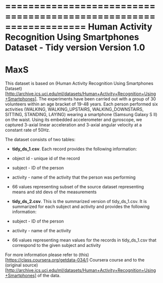 ==================================================================
Human Activity Recognition Using Smartphones Dataset - Tidy version
Version 1.0
==================================================================
MaxS
==================================================================

This dataset is based on (Human Activity Recognition Using Smartphones Dataset)[http://archive.ics.uci.edu/ml/datasets/Human+Activity+Recognition+Using+Smartphones]. The experiments have been carried out with a group of 30 volunteers within an age bracket of 19-48 years. Each person performed six activities (WALKING, WALKING_UPSTAIRS, WALKING_DOWNSTAIRS, SITTING, STANDING, LAYING) wearing a smartphone (Samsung Galaxy S II) on the waist. Using its embedded accelerometer and gyroscope, we captured 3-axial linear acceleration and 3-axial angular velocity at a constant rate of 50Hz.

The dataset consists of two tables:
* **tidy_ds_1.csv**. Each record provides the following information:
 * object id - unique id of the record
 * subject - ID of the person
 * activity - name of the activity that the person was performing
 * 66 values representing subset of the source dataset representing means and std devs of the measurements
 
* **tidy_ds_2.csv**. This is the summarized version of tidy_ds_1.csv. It is summarized for each subject and activity and provides the following information:
 * subject - ID of the person
 * activity - name of the activity
 * 66 values representing mean values for the records in tidy_ds_1.csv that correspond to the given subject and activity


For more information please refer to (this)[https://class.coursera.org/getdata-034/] Coursera course and to the (original source)[http://archive.ics.uci.edu/ml/datasets/Human+Activity+Recognition+Using+Smartphones] of the data.